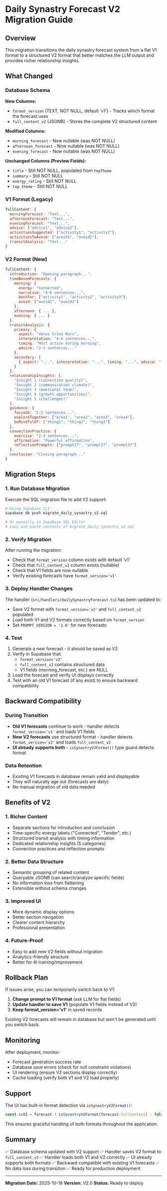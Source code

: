 # Daily Synastry Forecast V2 Migration Guide

## Overview
This migration transitions the daily synastry forecast system from a flat V1 format to a structured V2 format that better matches the LLM output and provides richer relationship insights.

## What Changed

### Database Schema
**New Columns:**
- `format_version` (TEXT, NOT NULL, default 'v1') - Tracks which format the forecast uses
- `full_content_v2` (JSONB) - Stores the complete V2 structured content

**Modified Columns:**
- `morning_forecast` - Now nullable (was NOT NULL)
- `afternoon_forecast` - Now nullable (was NOT NULL)
- `evening_forecast` - Now nullable (was NOT NULL)

**Unchanged Columns (Preview Fields):**
- `title` - Still NOT NULL, populated from `topTheme`
- `summary` - Still NOT NULL
- `energy_rating` - Still NOT NULL
- `top_theme` - Still NOT NULL

### V1 Format (Legacy)
```javascript
fullContent: {
  morningForecast: "Text...",
  afternoonForecast: "Text...",
  eveningForecast: "Text...",
  advice: ["advice1", "advice2"],
  activitiesSuggested: ["activity1", "activity2"],
  activitiesToAvoid: ["avoid1", "avoid2"],
  transitAnalysis: "Text..."
}
```

### V2 Format (New)
```javascript
fullContent: {
  introduction: "Opening paragraph...",
  timeBasedForecasts: {
    morning: {
      energy: "Connected",
      narrative: "4-6 sentences...",
      bestFor: ["activity1", "activity2", "activity3"],
      avoid: ["avoid1", "avoid2"]
    },
    afternoon: { ... },
    evening: { ... }
  },
  transitAnalysis: {
    primary: {
      aspect: "Venus trine Mars",
      interpretation: "4-6 sentences...",
      timing: "Most active during morning",
      advice: "2-3 sentences..."
    },
    secondary: [
      { aspect: "...", interpretation: "...", timing: "...", advice: "..." }
    ]
  },
  relationshipInsights: [
    "Insight 1 (connection quality)",
    "Insight 2 (communication climate)",
    "Insight 3 (emotional tone)",
    "Insight 4 (growth opportunities)",
    "Insight 5 (challenges)"
  ],
  guidance: {
    focusOn: "2-3 sentences...",
    exploreTogether: ["area1", "area2", "area3", "area4"],
    beMindfulOf: ["thing1", "thing2", "thing3"]
  },
  connectionPractice: {
    exercise: "2-3 sentences...",
    affirmation: "Powerful affirmation",
    reflectionPrompts: ["prompt1?", "prompt2?", "prompt3?"]
  },
  conclusion: "Closing paragraph..."
}
```

## Migration Steps

### 1. Run Database Migration
Execute the SQL migration file to add V2 support:

```bash
# Using Supabase CLI
supabase db push migrate_daily_synastry_v2.sql

# Or manually in Supabase SQL Editor
# Copy and paste contents of migrate_daily_synastry_v2.sql
```

### 2. Verify Migration
After running the migration:
- Check that `format_version` column exists with default 'v1'
- Check that `full_content_v2` column exists (nullable)
- Check that V1 fields are now nullable
- Verify existing forecasts have `format_version='v1'`

### 3. Deploy Handler Changes
The handler (`src/handlers/dailySynastryForecast.ts`) has been updated to:
- Save V2 format with `format_version='v2'` and `full_content_v2` populated
- Load both V1 and V2 formats correctly based on `format_version`
- Set `PROMPT_VERSION = '2.0'` for new forecasts

### 4. Test
1. Generate a new forecast - it should be saved as V2
2. Verify in Supabase that:
   - `format_version='v2'`
   - `full_content_v2` contains structured data
   - V1 fields (morning_forecast, etc.) are NULL
3. Load the forecast and verify UI displays correctly
4. Test with an old V1 forecast (if any exist) to ensure backward compatibility

## Backward Compatibility

### During Transition
- **Old V1 forecasts** continue to work - handler detects `format_version='v1'` and loads V1 fields
- **New V2 forecasts** use structured format - handler detects `format_version='v2'` and loads `full_content_v2`
- **UI already supports both** - `isSynastryV2Format()` type guard detects format

### Data Retention
- Existing V1 forecasts in database remain valid and displayable
- They will naturally age out (forecasts are daily)
- No manual migration of old data needed

## Benefits of V2

### 1. Richer Content
- Separate sections for introduction and conclusion
- Time-specific energy labels ("Connected", "Tender", etc.)
- Structured transit analysis with timing information
- Dedicated relationship insights (5 categories)
- Connection practices and reflection prompts

### 2. Better Data Structure
- Semantic grouping of related content
- Queryable JSONB (can search/analyze specific fields)
- No information loss from flattening
- Extensible without schema changes

### 3. Improved UI
- More dynamic display options
- Better section navigation
- Clearer content hierarchy
- Professional presentation

### 4. Future-Proof
- Easy to add new V2 fields without migration
- Analytics-friendly structure
- Better for AI training/improvement

## Rollback Plan

If issues arise, you can temporarily switch back to V1:

1. **Change prompt to V1 format** (ask LLM for flat fields)
2. **Update handler to save V1** (populate V1 fields instead of V2)
3. **Keep format_version='v1'** in saved records

Existing V2 forecasts will remain in database but won't be generated until you switch back.

## Monitoring

After deployment, monitor:
- Forecast generation success rate
- Database save errors (check for null constraint violations)
- UI rendering (ensure V2 sections display correctly)
- Cache loading (verify both V1 and V2 load properly)

## Support

The UI has built-in format detection via `isSynastryV2Format()`:
```typescript
const isV2 = forecast ? isSynastryV2Format(forecast.fullContent) : false;
```

This ensures graceful handling of both formats throughout the application.

## Summary

✅ Database schema updated with V2 support
✅ Handler saves V2 format to `full_content_v2`
✅ Handler loads both V1 and V2 correctly
✅ UI already supports both formats
✅ Backward compatible with existing V1 forecasts
✅ No data loss during transition
✅ Ready for production deployment

---

**Migration Date:** 2025-10-16
**Version:** V2.0
**Status:** Ready to deploy
